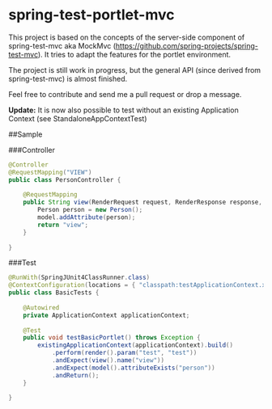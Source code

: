 spring-test-portlet-mvc
=======================
This project is based on the concepts of the server-side component of spring-test-mvc aka MockMvc (https://github.com/spring-projects/spring-test-mvc). It tries to adapt the features for the portlet environment.

The project is still work in progress, but the general API (since derived from spring-test-mvc) is almost finished.

Feel free to contribute and send me a pull request or drop a message.

**Update:**
It is now also possible to test without an existing Application Context (see StandaloneAppContextTest)

##Sample

###Controller
```java
@Controller
@RequestMapping("VIEW") 
public class PersonController {
	
	@RequestMapping
	public String view(RenderRequest request, RenderResponse response, Model model) {
		Person person = new Person();
		model.addAttribute(person);
		return "view";
	}
	
}
```

###Test
```java
@RunWith(SpringJUnit4ClassRunner.class)
@ContextConfiguration(locations = { "classpath:testApplicationContext.xml"})	
public class BasicTests {
	
	@Autowired
	private ApplicationContext applicationContext;
	
	@Test
	public void testBasicPortlet() throws Exception {
		existingApplicationContext(applicationContext).build()
			.perform(render().param("test", "test"))
			.andExpect(view().name("view"))
			.andExpect(model().attributeExists("person"))
			.andReturn();
	}
	
}
```
